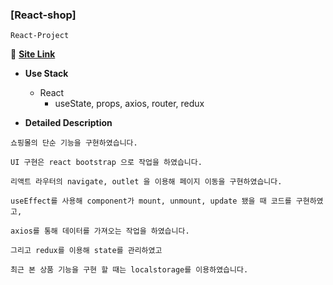 ### [React-shop]
`React-Project`

:link: **<a href="https://devwoodie.github.io/react-shop/" target="_blank">Site Link</a>** 

- **Use Stack**
  - React
    - useState, props, axios, router, redux
  
- **Detailed Description**
```
쇼핑몰의 단순 기능을 구현하였습니다.

UI 구현은 react bootstrap 으로 작업을 하였습니다.

리액트 라우터의 navigate, outlet 을 이용해 페이지 이동을 구현하였습니다.

useEffect를 사용해 component가 mount, unmount, update 됐을 때 코드를 구현하였고,

axios를 통해 데이터를 가져오는 작업을 하였습니다.

그리고 redux를 이용해 state를 관리하였고 

최근 본 상품 기능을 구현 할 때는 localstorage를 이용하였습니다.
```
